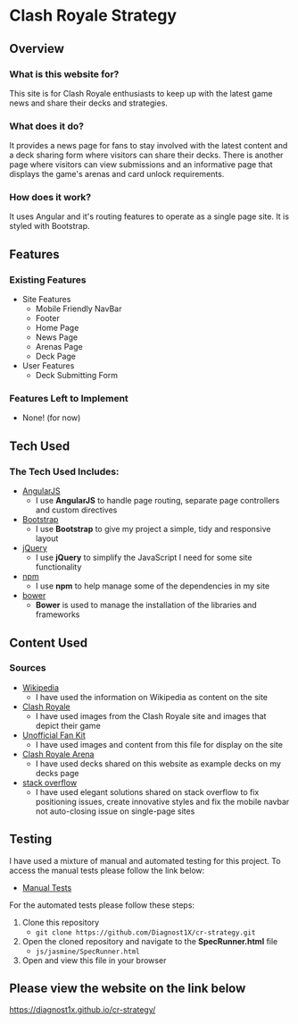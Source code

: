 # Clash Royale Strategy
## Overview
### What is this website for?
This site is for Clash Royale enthusiasts to keep up with the latest game news and share their decks and strategies.
### What does it do?
It provides a news page for fans to stay involved with the latest content and a deck sharing form where visitors can share their decks. There is another page where visitors can view submissions and an informative page that displays the game's arenas and card unlock requirements.
### How does it work?
It uses Angular and it's routing features to operate as a single page site. It is styled with Bootstrap.
## Features
### Existing Features
- Site Features
    - Mobile Friendly NavBar
    - Footer
    - Home Page
    - News Page
    - Arenas Page
    - Deck Page
- User Features
    - Deck Submitting Form
### Features Left to Implement
- None! (for now)
## Tech Used
### The Tech Used Includes:
- [AngularJS](https://angularjs.org/)
    - I use **AngularJS** to handle page routing, separate page controllers and custom directives
- [Bootstrap](http://getbootstrap.com/)
    - I use **Bootstrap** to give my project a simple, tidy and responsive layout
- [jQuery](https://jquery.com/)
    - I use **jQuery** to simplify the JavaScript I need for some site functionality
- [npm](https://www.npmjs.com/)
    - I use **npm** to help manage some of the dependencies in my site
- [bower](https://bower.io/)
    - **Bower** is used to manage the installation of the libraries and frameworks
## Content Used
### Sources
- [Wikipedia](https://en.wikipedia.org/wiki/Clash_Royale)
    - I have used the information on Wikipedia as content on the site
- [Clash Royale](https://clashroyale.com)
    - I have used images from the Clash Royale site and images that depict their game
- [Unofficial Fan Kit](https://forum.supercell.com/showthread.php/1460831-Fan-Kit-2-0-unofficial-Updated)
    - I have used images and content from this file for display on the site
- [Clash Royale Arena](http://clashroyalearena.com/)
    - I have used decks shared on this website as example decks on my decks page
- [stack overflow](https://stackoverflow.com/)
    - I have used elegant solutions shared on stack overflow to fix positioning issues, create innovative styles and fix the mobile navbar not auto-closing issue on single-page sites
## Testing
I have used a mixture of manual and automated testing for this project. To access the manual tests please follow the link below:
- [Manual Tests](js/jasmine/manual-tests.md)

For the automated tests please follow these steps:

1. Clone this repository
    - `git clone https://github.com/Diagnost1X/cr-strategy.git`
2. Open the cloned repository and navigate to the **SpecRunner.html** file
    - `js/jasmine/SpecRunner.html`
3. Open and view this file in your browser

## Please view the website on the link below
<https://diagnost1x.github.io/cr-strategy/>
